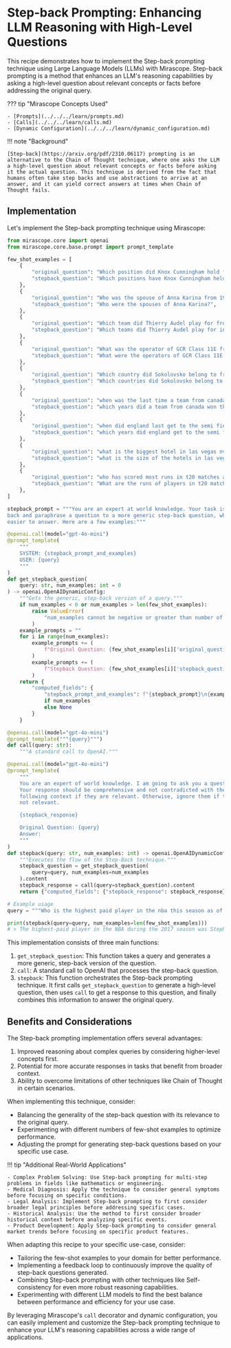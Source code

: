 # Step-back Prompting: Enhancing LLM Reasoning with High-Level Questions

This recipe demonstrates how to implement the Step-back prompting technique using Large Language Models (LLMs) with Mirascope. Step-back prompting is a method that enhances an LLM's reasoning capabilities by asking a high-level question about relevant concepts or facts before addressing the original query.

??? tip "Mirascope Concepts Used"

    - [Prompts](../../../learn/prompts.md)
    - [Calls](../../../learn/calls.md)
    - [Dynamic Configuration](../../../learn/dynamic_configuration.md)

!!! note "Background"

    [Step-back](https://arxiv.org/pdf/2310.06117) prompting is an alternative to the Chain of Thought technique, where one asks the LLM a high-level question about relevant concepts or facts before asking it the actual question. This technique is derived from the fact that humans often take step backs and use abstractions to arrive at an answer, and it can yield correct answers at times when Chain of Thought fails.

## Implementation

Let's implement the Step-back prompting technique using Mirascope:

```python
from mirascope.core import openai
from mirascope.core.base.prompt import prompt_template

few_shot_examples = [
    {
        "original_question": "Which position did Knox Cunningham hold from May 1955 to Apr 1956?",
        "stepback_question": "Which positions have Knox Cunningham held in his career?",
    },
    {
        "original_question": "Who was the spouse of Anna Karina from 1968 to 1974?",
        "stepback_question": "Who were the spouses of Anna Karina?",
    },
    {
        "original_question": "Which team did Thierry Audel play for from 2007 to 2008?",
        "stepback_question": "Which teams did Thierry Audel play for in his career?",
    },
    {
        "original_question": "What was the operator of GCR Class 11E from 1913 to Dec 1922?",
        "stepback_question": "What were the operators of GCR Class 11E in history?",
    },
    {
        "original_question": "Which country did Sokolovsko belong to from 1392 to 1525?",
        "stepback_question": "Which countries did Sokolovsko belong to in history?",
    },
    {
        "original_question": "when was the last time a team from canada won the stanley cup as of 2002",
        "stepback_question": "which years did a team from canada won the stanley cup as of 2002",
    },
    {
        "original_question": "when did england last get to the semi final in a world cup as of 2019",
        "stepback_question": "which years did england get to the semi final in a world cup as of 2019?",
    },
    {
        "original_question": "what is the biggest hotel in las vegas nv as of November 28, 1993",
        "stepback_question": "what is the size of the hotels in las vegas nv as of November 28, 1993",
    },
    {
        "original_question": "who has scored most runs in t20 matches as of 2017",
        "stepback_question": "What are the runs of players in t20 matches as of 2017",
    },
]

stepback_prompt = """You are an expert at world knowledge. Your task is to step \
back and paraphrase a question to a more generic step-back question, which is \
easier to answer. Here are a few examples:"""

@openai.call(model="gpt-4o-mini")
@prompt_template(
    """
    SYSTEM: {stepback_prompt_and_examples}
    USER: {query}
    """
)
def get_stepback_question(
    query: str, num_examples: int = 0
) -> openai.OpenAIDynamicConfig:
    """Gets the generic, step-back version of a query."""
    if num_examples < 0 or num_examples > len(few_shot_examples):
        raise ValueError(
            "num_examples cannot be negative or greater than number of available examples."
        )
    example_prompts = ""
    for i in range(num_examples):
        example_prompts += (
            f"Original Question: {few_shot_examples[i]['original_question']}\n"
        )
        example_prompts += (
            f"Stepback Question: {few_shot_examples[i]['stepback_question']}\n"
        )
    return {
        "computed_fields": {
            "stepback_prompt_and_examples": f"{stepback_prompt}\n{example_prompts}"
            if num_examples
            else None
        }
    }

@openai.call(model="gpt-4o-mini")
@prompt_template("""{query}""")
def call(query: str):
    """A standard call to OpenAI."""

@openai.call(model="gpt-4o-mini")
@prompt_template(
    """
    You are an expert of world knowledge. I am going to ask you a question.
    Your response should be comprehensive and not contradicted with the
    following context if they are relevant. Otherwise, ignore them if they are
    not relevant.

    {stepback_response}

    Original Question: {query}
    Answer:
    """
)
def stepback(query: str, num_examples: int) -> openai.OpenAIDynamicConfig:
    """Executes the flow of the Step-Back technique."""
    stepback_question = get_stepback_question(
        query=query, num_examples=num_examples
    ).content
    stepback_response = call(query=stepback_question).content
    return {"computed_fields": {"stepback_response": stepback_response}}

# Example usage
query = """Who is the highest paid player in the nba this season as of 2017"""

print(stepback(query=query, num_examples=len(few_shot_examples)))
# > The highest-paid player in the NBA during the 2017 season was Stephen Curry of the Golden State Warriors, earning approximately $34.7 million.
```

This implementation consists of three main functions:

1. `get_stepback_question`: This function takes a query and generates a more generic, step-back version of the question.
2. `call`: A standard call to OpenAI that processes the step-back question.
3. `stepback`: This function orchestrates the Step-back prompting technique. It first calls `get_stepback_question` to generate a high-level question, then uses `call` to get a response to this question, and finally combines this information to answer the original query.

## Benefits and Considerations

The Step-back prompting implementation offers several advantages:

1. Improved reasoning about complex queries by considering higher-level concepts first.
2. Potential for more accurate responses in tasks that benefit from broader context.
3. Ability to overcome limitations of other techniques like Chain of Thought in certain scenarios.

When implementing this technique, consider:

- Balancing the generality of the step-back question with its relevance to the original query.
- Experimenting with different numbers of few-shot examples to optimize performance.
- Adjusting the prompt for generating step-back questions based on your specific use case.

!!! tip "Additional Real-World Applications"

    - Complex Problem Solving: Use Step-back prompting for multi-step problems in fields like mathematics or engineering.
    - Medical Diagnosis: Apply the technique to consider general symptoms before focusing on specific conditions.
    - Legal Analysis: Implement Step-back prompting to first consider broader legal principles before addressing specific cases.
    - Historical Analysis: Use the method to first consider broader historical context before analyzing specific events.
    - Product Development: Apply Step-back prompting to consider general market trends before focusing on specific product features.

When adapting this recipe to your specific use-case, consider:

- Tailoring the few-shot examples to your domain for better performance.
- Implementing a feedback loop to continuously improve the quality of step-back questions generated.
- Combining Step-back prompting with other techniques like Self-consistency for even more robust reasoning capabilities.
- Experimenting with different LLM models to find the best balance between performance and efficiency for your use case.

By leveraging Mirascope's `call` decorator and dynamic configuration, you can easily implement and customize the Step-back prompting technique to enhance your LLM's reasoning capabilities across a wide range of applications.
